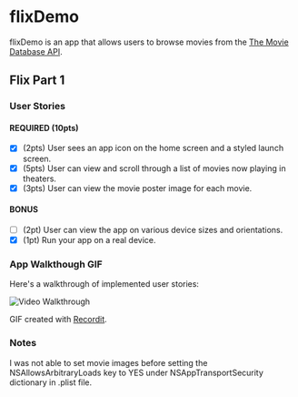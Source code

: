 # flixDemo

flixDemo is an app that allows users to browse movies from the [The Movie Database API](http://docs.themoviedb.apiary.io/#).


## Flix Part 1

### User Stories


#### REQUIRED (10pts)
- [x] (2pts) User sees an app icon on the home screen and a styled launch screen.
- [x] (5pts) User can view and scroll through a list of movies now playing in theaters.
- [x] (3pts) User can view the movie poster image for each movie.

#### BONUS
- [ ] (2pt) User can view the app on various device sizes and orientations.
- [x] (1pt) Run your app on a real device.

### App Walkthough GIF
Here's a walkthrough of implemented user stories:

<img src='http://g.recordit.co/aPjj6C9APR.gif' title='Video Walkthrough' width='' alt='Video Walkthrough' />

GIF created with [Recordit](http://recordit.co).

### Notes
I was not able to set movie images before setting the NSAllowsArbitraryLoads key to YES under NSAppTransportSecurity dictionary in .plist file.
